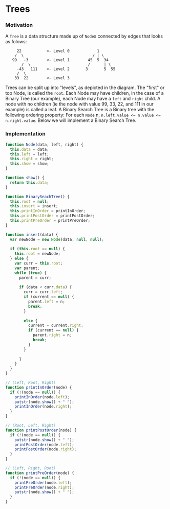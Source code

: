 # Trees

### Motivation
A `Tree` is a data structure made up of `Node`s connected by edges that looks as folows:
```
     22           <- Level 0            1
    /  \                              / | \
   99   -3        <- Level 1        45  5  34
       /  \                         /      | \
     -43   111    <- Level 2       3       5  55
     /  \
    33  22        <- Level 3 
```
Trees can be split up into "levels", as depicted in the diagram. The "first" or top Node, is called the `root`. Each Node may have children, in the case of a Binary Tree (our example), each Node may have a `left` and `right` child. A node with no children (ie the node with value 99, 33, 22, and 111 in our example) is called a leaf. A Binary Search Tree is a Binary tree with the following ordering property: For each `Node` n, 
`n.left.value <= n.value <= n.right.value`. Below we will implement a Binary Search Tree.

### Implementation 
```javascript
function Node(data, left, right) {
  this.data = data; 
  this.left = left; 
  this.right = right; 
  this.show = show; 
}

function show() {
  return this.data; 
}

function BinarySeachTree() {
  this.root = null; 
  this.insert = insert;
  this.printInOrder = printInOrder; 
  this.printPostOrder = printPostOrder; 
  this.printPreOrder = printPreOrder; 
}

function insert(data) {
  var newNode = new Node(data, null, null); 
  
  if (this.root == null) {
    this.root = newNode;
  } else {
    var curr = this.root; 
    var parent;
    while (true) {
      parent = curr; 
      
      if (data < curr.data) { 
        curr = curr.left; 
        if (current == null) {
          parent.left = n;
          break; 
        } 
        
        else {
          current = current.right; 
          if (current == null) {
            parent.right = n;
            break; 
          }
        }
        
      }
    }
  } 
}

// (Left, Root, Right)
function printInOrder(node) { 
  if (!(node == null)) { 
    printInOrder(node.left);
    putstr(node.show() + " ");
    printInOrder(node.right);
  }
}

// (Root, Left, Right)
function printPostOrder(node) { 
  if (!(node == null)) { 
    putstr(node.show() + " ");
    printPostOrder(node.left);
    printPostOrder(node.right);
  }
}

// (Left, Right, Root)
function printPreOrder(node) { 
  if (!(node == null)) { 
    printPreOrder(node.left);
    printPreOrder(node.right);
    putstr(node.show() + " ");
  }
}
```
